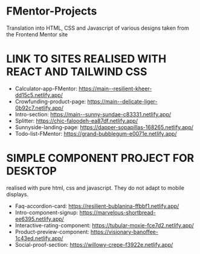 # FMentor-Projects

Translation into HTML, CSS and Javascript of various designs taken from the Frontend Mentor site

# LINK TO SITES REALISED WITH REACT AND TAILWIND CSS

- Calculator-app-FMentor: https://main--resilient-kheer-dd15c5.netlify.app/
- Crowfunding-product-page: https://main--delicate-liger-0b92c7.netlify.app/
- Intro-section: https://main--sunny-sundae-c83331.netlify.app/
- Splitter: https://chic-faloodeh-ea87df.netlify.app/
- Sunnyside-landing-page: https://dapper-sopapillas-168265.netlify.app/
- Todo-list-FMentor: https://grand-bubblegum-e0071e.netlify.app/

# SIMPLE COMPONENT PROJECT FOR DESKTOP

realised with pure html, css and javascript.
They do not adapt to mobile displays.

- Faq-accordion-card: https://resilient-bublanina-ffbbf1.netlify.app/
- Intro-component-signup: https://marvelous-shortbread-ee6395.netlify.app/
- Interactive-rating-component: https://tubular-moxie-fce7d2.netlify.app/
- Product-preview-component: https://visionary-banoffee-1c43ed.netlify.app/
- Social-proof-section: https://willowy-crepe-f3922e.netlify.app/
